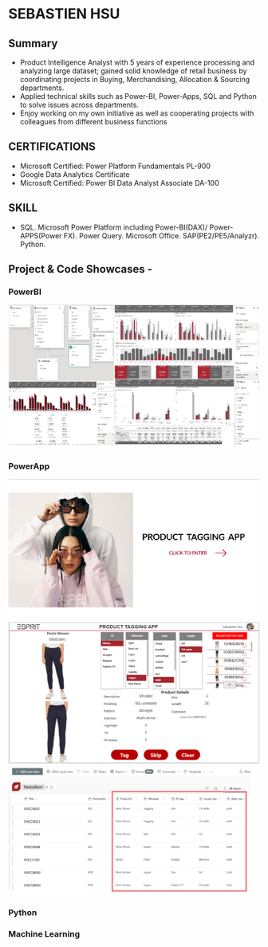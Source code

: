 # SEBASTIEN HSU

## Summary
* Product Intelligence Analyst with 5 years of experience processing and analyzing large dataset; gained solid knowledge of retail business by coordinating projects in Buying, Merchandising, Allocation & Sourcing departments.
* Applied technical skills such as Power-BI, Power-Apps, SQL and Python to solve issues across departments.
* Enjoy working on my own initiative as well as cooperating projects with colleagues from different business functions

## CERTIFICATIONS
* Microsoft Certified: Power Platform Fundamentals PL-900
* Google Data Analytics Certificate
* Microsoft Certified: Power BI Data Analyst Associate DA-100

## SKILL
* SQL. Microsoft Power Platform including Power-BI(DAX)/ Power-APPS(Power FX). Power Query. Microsoft Office. SAP(PE2/PE5/Analyzr). Python.

## Project & Code Showcases - 

### PowerBI

![alt text](volume.png)


### PowerApp

![alt text](tagging1.png)
![alt text](tagging.png)
![alt text](tagging2.png)

### Python



### Machine Learning




